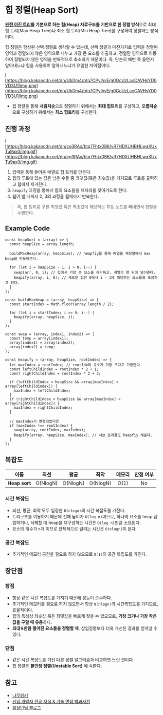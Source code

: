 # 힙 정렬(Heap Sort)

**[완전 이진 트리](../../../data-structures/tree/README.md#L64)를 기본으로 하는 힙(Heap) 자료구조를 기반으로 한 정렬 방식**으로 최대 힙 트리(Max Heap Tree)나 최소 힙 트리(Min Heap Tree)를 구성하여 정렬하는 방식이다.

힙 정렬은 향상된 선택 정렬로 생각할 수 있는데, 선택 정렬과 마찬가지로 입력을 정렬된 영역과 정렬되지 않은 영역으로 나누고 가장 큰 요소를 추출하고, 정렬된 영역으로 이동하여 정렬되지 않은 영역을 반복적으로 축소하기 때문이다. 즉, 단순히 매번 쭉 돌면서 알아내느냐 힙을 사용하여 알아내느냐가 유일한 차이점이다.

![https://blog.kakaocdn.net/dn/UbDm4/btq7CPylhvE/g0GcUzLacCAVHsYD0YD3U1/img.png](https://blog.kakaocdn.net/dn/UbDm4/btq7CPylhvE/g0GcUzLacCAVHsYD0YD3U1/img.png)

- 힙 정렬을 통해 **내림차순**으로 정렬하기 위해서는 **최대 힙트리**를 구성하고, **오름차순**으로 구성하기 위해서는 **최소 힙트리**를 구성한다.

## 진행 과정

![https://blog.kakaocdn.net/dn/cg3RAx/btq7Fhtx0B6/vR7HDXUHBHLwqXUxTu9ax0/img.gif](https://blog.kakaocdn.net/dn/cg3RAx/btq7Fhtx0B6/vR7HDXUHBHLwqXUxTu9ax0/img.gif)

1. 입력을 통해 들어온 배열로 힙 트리를 만든다.
2. 힙의 루트에 있는 값은 남은 수들 중 최댓값(혹은 최솟값)을 가지므로 루트를 출력하고 힙에서 제거한다.
3. `heapify` 과정을 통해서 힙의 요소들을 제자리를 찾아가도록 한다.
4. 힙이 빌 때까지 2, 3의 과정을 될때까지 반복한다.

> 즉, 힙 트리로 구한 최댓값 혹은 최솟값에 해당하는 루트 노드를 빼내면서 정렬을 수행한다.

## Example Code

```tsx
const heapSort = (array) => {
  const heapSize = array.length;

  buildMaxHeap(array, heapSize); // heapfiy를 통해 배열을 재정렬해서 max heap을 만들어준다.

  for (let i = heapSize - 1; i > 0; i--) {
    swap(arr, 0, i); // 힙에서 가장 큰 요소를 제거하고, 배열의 맨 뒤에 넣어준다.
    heapify(array, i, 0); // 새로운 힙은 0에서 i - 1에 해당하는 요소들을 포함하고 있다.
  }
};

const buildMaxHeap = (array, heapSize) => {
  const startIndex = Math.floor(array.length / 2);

  for (let i = startIndex; i >= 0; i--) {
    heapify(array, heapSize, i);
  }
};

const swap = (array, index1, index2) => {
  const temp = array[index1];
  array[index1] = array[index2];
  array[index2] = temp;
};

const heapify = (array, heapSize, rootIndex) => {
  let maxIndex = rootIndex; // rootIdx의 요소가 가장 크다고 가정한다.
  const leftChildIndex = rootIndex * 2 + 1;
  const rightChildIndex = rootIndex * 2 + 2;

  if (leftChildIndex < heapSize && array[maxIndex] < array[leftChildIndex]) {
    maxIndex = leftChildIndex;
  }
  if (rightChildIndex < heapSize && array[maxIndex] < array[rightChildIndex]) {
    maxIndex = rightChildIndex;
  }

  // maxIndex가 변경되었다면
  if (maxIndex !== rootIndex) {
    swap(array, rootIndex, maxIndex);
    heapify(array, heapSize, maxIndex); // 서브 트리들도 heapfiy 해준다.
  }
};
```

## 복잡도

| 이름          |   최선   |   평균   |   최악   | 메모리 | 안정 여부 |
| ------------- | :------: | :------: | :------: | :----: | :-------: |
| **Heap sort** | O(NlogN) | O(NlogN) | O(NlogN) |  O(1)  |    No     |

### 시간 복잡도

- 최선, 평균, 최악 모두 일정한 `O(nlogn)`의 시간 복잡도를 가진다.
- 트리구조를 이용하기 때문에 전체 높이가 `O(log n)`이므로, 하나의 요소를 heap 삽입하거나, 삭제할 대 heap을 재구성하는 시간은 `O(log n)`만큼 소요된다.
- 요소의 개수가 `n`개 이므로 전체적으로 걸리는 시간은 `O(nlogn)`이 된다.

### 공간 복잡도

- 추가적인 메모리 공간을 필요로 하지 않으모로 `O(1)`의 공간 복잡도를 가진다.

## 장단점

### 장점

- 항상 같은 시간 복잡도를 가지기 때문에 성능이 준수하다.
- 추가적인 메모리를 필요로 하지 않으면서 항상 `O(nlogn)`의 시간복잡도를 가지므로, 효율적이다.
- 힙의 특성상 최솟값 혹은 최댓값을 빠르게 찾을 수 있으므로, **가장 크거나 가장 작은 값을 구할 때 유용**하다.
- **최대 k만큼 떨어진 요소들을 정렬할 때**, 삽입정렬보다 더욱 개선된 결과를 얻어낼 수 있다.

### 단점

- 같은 시간 복잡도를 가진 다른 정렬 알고리즘과 비교하면 느린 편이다.
- 힙 정렬은 **불안정 정렬(Unstable Sort)** 에 속한다.

## 참고

- [나무위키](https://namu.wiki/w/%EC%A0%95%EB%A0%AC%20%EC%95%8C%EA%B3%A0%EB%A6%AC%EC%A6%98#s-2.2.3)
- [신입 개발자 전공 지식 & 기술 면접 백과사전](https://gyoogle.dev/blog/algorithm/Heap%20Sort.html)
- [엄정빈님 블로그](https://jbhs7014.tistory.com/180)
